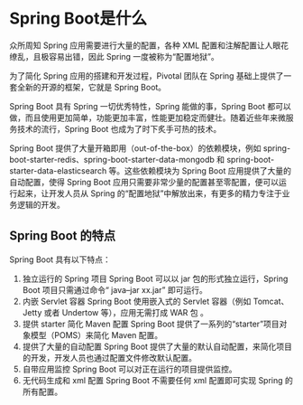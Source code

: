# Spring Boot是什么
众所周知 Spring 应用需要进行大量的配置，各种 XML 配置和注解配置让人眼花缭乱，且极容易出错，因此 Spring 一度被称为“配置地狱”。

为了简化 Spring 应用的搭建和开发过程，Pivotal 团队在 Spring 基础上提供了一套全新的开源的框架，它就是 Spring Boot。

Spring Boot 具有 Spring 一切优秀特性，Spring 能做的事，Spring Boot 都可以做，而且使用更加简单，功能更加丰富，性能更加稳定而健壮。随着近些年来微服务技术的流行，Spring Boot 也成为了时下炙手可热的技术。

Spring Boot 提供了大量开箱即用（out-of-the-box）的依赖模块，例如 spring-boot-starter-redis、spring-boot-starter-data-mongodb 和 spring-boot-starter-data-elasticsearch 等。这些依赖模块为 Spring Boot 应用提供了大量的自动配置，使得 Spring Boot 应用只需要非常少量的配置甚至零配置，便可以运行起来，让开发人员从 Spring 的“配置地狱”中解放出来，有更多的精力专注于业务逻辑的开发。
## Spring Boot 的特点
Spring Boot 具有以下特点：

1. 独立运行的 Spring 项目
   Spring Boot 可以以 jar 包的形式独立运行，Spring Boot 项目只需通过命令“ java–jar xx.jar” 即可运行。
2. 内嵌 Servlet 容器
   Spring Boot 使用嵌入式的 Servlet 容器（例如 Tomcat、Jetty 或者 Undertow 等），应用无需打成 WAR 包 。
3. 提供 starter 简化 Maven 配置
   Spring Boot 提供了一系列的“starter”项目对象模型（POMS）来简化 Maven 配置。
4. 提供了大量的自动配置
   Spring Boot 提供了大量的默认自动配置，来简化项目的开发，开发人员也通过配置文件修改默认配置。
5. 自带应用监控
   Spring Boot 可以对正在运行的项目提供监控。
6. 无代码生成和 xml 配置
   Spring Boot 不需要任何 xml 配置即可实现 Spring 的所有配置。
